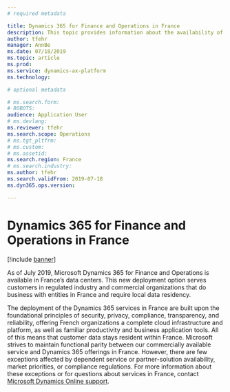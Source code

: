 ```yaml
---
# required metadata

title: Dynamics 365 for Finance and Operations in France
description: This topic provides information about the availability of Dynamics 365 for Finance and Operations in France's data centers.
author: tfehr
manager: AnnBe
ms.date: 07/18/2019
ms.topic: article
ms.prod: 
ms.service: dynamics-ax-platform
ms.technology: 

# optional metadata

# ms.search.form: 
# ROBOTS: 
audience: Application User
# ms.devlang: 
ms.reviewer: tfehr
ms.search.scope: Operations 
# ms.tgt_pltfrm: 
# ms.custom: 
# ms.assetid: 
ms.search.region: France
# ms.search.industry: 
ms.author: tfehr
ms.search.validFrom: 2019-07-18
ms.dyn365.ops.version:  

---
```


# Dynamics 365 for Finance and Operations in France

[!include [banner](../includes/banner.md)]

As of July 2019, Microsoft Dynamics 365 for Finance and Operations is available in France’s data centers. This new deployment option serves customers in regulated industry and commercial organizations that do business with entities in France and require local data residency. 

The deployment of the Dynamics 365 services in France are built upon the foundational principles of security, privacy, compliance, transparency, and reliability, offering French organizations a complete cloud infrastructure and platform, as well as familiar productivity and business application tools. All of this means that customer data stays resident within France.
Microsoft strives to maintain functional parity between our commercially available service and Dynamics 365 offerings in France. However, there are few exceptions affected by dependent service or partner-solution availability, market priorities, or compliance regulations. For more information about these exceptions or for questions about services in France, contact [Microsoft Dynamics Online support](https://dynamics.microsoft.com/support/).
